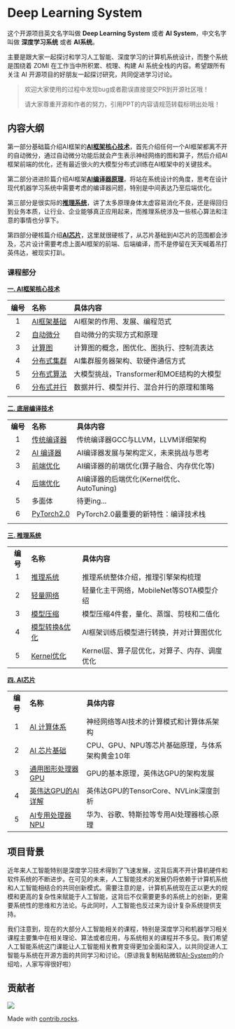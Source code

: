 # Deep Learning System

这个开源项目英文名字叫做 **Deep Learning System** 或者 **AI System**，中文名字叫做 **深度学习系统** 或者 **AI系统**。

主要是跟大家一起探讨和学习人工智能、深度学习的计算机系统设计，而整个系统是围绕着 ZOMI 在工作当中所积累、梳理、构建 AI 系统全栈的内容。希望跟所有关注 AI 开源项目的好朋友一起探讨研究，共同促进学习讨论。

> 欢迎大家使用的过程中发现bug或者勘误直接提交PR到开源社区哦！
> 
> 请大家尊重开源和作者的努力，引用PPT的内容请规范转载标明出处哦！

## 内容大纲

第一部分基础篇介绍AI框架的<u>**AI框架核心技术**</u>，首先介绍任何一个AI框架都离不开的自动微分，通过自动微分功能后就会产生表示神经网络的图和算子，然后介绍AI框架前端的优化，还有最近很火的大模型分布式训练在AI框架中的关键技术。

第二部分进进阶篇介绍AI框架<u>**AI编译器原理**</u>，将站在系统设计的角度，思考在设计现代机器学习系统中需要考虑的编译器问题，特别是中间表达乃至后端优化。

第三部分是很实际的<u>**推理系统**</u>，讲了太多原理身体太虚容易消化不良，还是得回归到业务本质，让行业、企业能够真正应用起来，而推理系统涉及一些核心算法和注意的事情也分享下。

第四部分硬核篇介绍<u>**AI芯片**</u>，这里就很硬核了，从芯片基础到AI芯片的范围都会涉及，芯片设计需要考虑上面AI框架的前端、后端编译，而不是停留在天天喊着吊打英伟达，被现实打趴。

### 课程部分

**[一. AI框架核心技术](./Frontend/)**

| 编号  | 名称                                  | 具体内容                        |
|:---:|:----------------------------------- |:--------------------------- |
| 1   | [AI框架基础](./Frontend/01_Foundation/) | AI框架的作用、发展、编程范式             |
| 2   | [自动微分](./Frontend/02_AutoDiff/)     | 自动微分的实现方式和原理                |
| 3   | [计算图](./Frontend/03_DataFlow/)      | 计算图的概念，图优化、图执行、控制流表达        |
| 4   | [分布式集群](./Frontend/04_AICluster)    | AI集群服务器架构、软硬件通信方式           |
| 5   | [分布式算法](./Frontend/05_AIAlgo)       | 大模型挑战，Transformer和MOE结构的大模型 |
| 6   | [分布式并行](./Frontend/06_Parallel)     | 数据并行、模型并行、混合并行的原理和策略        |
|     |                                     |                             |

**[二. 底层编译技术](./Compiler/)**

|        |                                     |                                 |
|:------:|:----------------------------------- |:------------------------------- |
| **编号** | **名称**                              | **具体内容**                        |
| 1      | [传统编译器](./Compiler/01_Tradition)    | 传统编译器GCC与LLVM，LLVM详细架构          |
| 2      | [AI 编译器](./Compiler/02_AICompiler)  | AI编译器发展与架构定义，未来挑战与思考            |
| 3      | [前端优化](./Compiler/03_Frontend)      | AI编译器的前端优化(算子融合、内存优化等)          |
| 4      | [后端优化](./Compiler/04_Backend)       | AI编译器的后端优化(Kernel优化、AutoTuning) |
| 5      | 多面体                                 | 待更ing...                        |
| 6      | [PyTorch2.0](./Compiler/06_PyTorch) | PyTorch2.0最重要的新特性：编译技术栈         |
|        |                                     |                                 |

**[三. 推理系统](./Inference/)**

|        |                                      |                            |
|:------:|:------------------------------------ |:-------------------------- |
| **编号** | **名称**                               | **具体内容**                   |
| 1      | [推理系统](./Inference/01_Inference/)    | 推理系统整体介绍，推理引擎架构梳理          |
| 2      | [轻量网络](./Inference/02_Mobilenet/)    | 轻量化主干网络，MobileNet等SOTA模型介绍 |
| 3      | [模型压缩](./Inference/03_Slim/)         | 模型压缩4件套，量化、蒸馏、剪枝和二值化       |
| 4      | [模型转换&优化](./Inference/04_Converter/) | AI框架训练后模型进行转换，并对计算图优化      |
| 5      | [Kernel优化](./Inference/05_Kernel/)   | Kernel层、算子层优化，对算子、内存、调度优化  |

**[四. AI芯片](./Hardware/)**

|        |                                         |                               |
|:------:|:--------------------------------------- |:----------------------------- |
| **编号** | **名称**                                  | **具体内容**                      |
| 1      | [AI 计算体系](./Hardware/01_Foundation/)    | 神经网络等AI技术的计算模式和计算体系架构         |
| 2      | [AI 芯片基础](./Hardware/02_ChipBase/)      | CPU、GPU、NPU等芯片基础原理，与体系架构黄金10年 |
| 3      | [通用图形处理器 GPU](./Hardware/03_GPUBase/)   | GPU的基本原理，英伟达GPU的架构发展          |
| 4      | [英伟达GPU的AI详解](./Hardware/04_GPUDetail/) | 英伟达GPU的TensorCore、NVLink深度剖析  |
| 5      | [AI专用处理器 NPU](./Hardware/05_NPU)        | 华为、谷歌、特斯拉等专用AI处理器核心原理         |

## 项目背景

近年来人工智能特别是深度学习技术得到了飞速发展，这背后离不开计算机硬件和软件系统的不断进步。在可见的未来，人工智能技术的发展仍将依赖于计算机系统和人工智能相结合的共同创新模式。需要注意的是，计算机系统现在正以更大的规模和更高的复杂性来赋能于人工智能，这背后不仅需要更多的系统上的创新，更需要系统性的思维和方法论。与此同时，人工智能也反过来为设计复杂系统提供支持。

我们注意到，现在的大部分人工智能相关的课程，特别是深度学习和机器学习相关课程主要集中在相关理论、算法或者应用，与系统相关的课程并不多见。我们希望人工智能系统这门课能让人工智能相关教育变得更加全面和深入，以共同促进人工智能与系统在开源方面的共同学习和讨论。（原谅我复制粘贴微软[AI-System](https://github.com/microsoft/AI-System)的介绍哈，人家写得很好啦）

## 贡献者



<!-- readme: collaborators,contributors -start -->

<a href="https://github.com/chenzomi12/DeepLearningSystem/graphs/contributors">
  <img src="https://contrib.rocks/image?repo=chenzomi12/DeepLearningSystem" />
</a>



Made with [contrib.rocks](https://contrib.rocks).

<!-- readme: collaborators,contributors -end -->